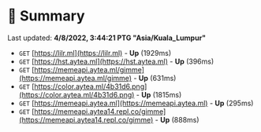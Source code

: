 # 📖 Summary
Last updated: **4/8/2022, 3:44:21 PTG "Asia/Kuala_Lumpur"**

- `GET` [https://lilr.ml](https://lilr.ml) - **Up** (1929ms)
- `GET` [https://hst.aytea.ml](https://hst.aytea.ml) - **Up** (396ms)
- `GET` [https://memeapi.aytea.ml/gimme](https://memeapi.aytea.ml/gimme) - **Up** (631ms)
- `GET` [https://color.aytea.ml/4b31d6.png](https://color.aytea.ml/4b31d6.png) - **Up** (1815ms)
- `GET` [https://memeapi.aytea.ml](https://memeapi.aytea.ml) - **Up** (295ms)
- `GET` [https://memeapi.aytea14.repl.co/gimme](https://memeapi.aytea14.repl.co/gimme) - **Up** (888ms)
